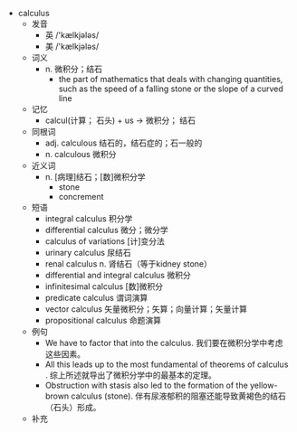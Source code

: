 - calculus
  - 发音
    - 英 /'kælkjələs/
    - 美 /'kælkjələs/
  - 词义
    - n. 微积分；结石
      - the part of mathematics that deals with changing quantities, such as the speed of a falling stone or the slope of a curved line
  - 记忆
    - calcul(计算； 石头) + us → 微积分； 结石
  - 同根词
    - adj. calculous 结石的，结石症的；石一般的
    - n. calculous 微积分
  - 近义词
    - n. [病理]结石；[数]微积分学
      - stone
      - concrement
  - 短语
    - integral calculus 积分学
    - differential calculus 微分；微分学
    - calculus of variations [计]变分法
    - urinary calculus 尿结石
    - renal calculus n. 肾结石（等于kidney stone）
    - differential and integral calculus 微积分
    - infinitesimal calculus [数]微积分
    - predicate calculus 谓词演算
    - vector calculus 矢量微积分；矢算；向量计算；矢量计算
    - propositional calculus 命题演算
  - 例句
    - We have to factor that into the calculus. 我们要在微积分学中考虑这些因素。
    - All this leads up to the most fundamental of theorems of calculus . 综上所述就导出了微积分学中的最基本的定理。
    - Obstruction with stasis also led to the formation of the yellow-brown calculus (stone). 伴有尿液郁积的阻塞还能导致黄褐色的结石（石头）形成。
  - 补充